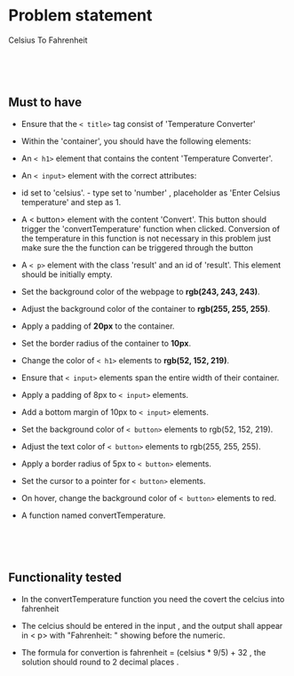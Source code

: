 # Problem statement

Celsius To Fahrenheit

&nbsp;

&nbsp;

## Must to have

- Ensure that the `< title>` tag consist of 'Temperature Converter'

- Within the 'container', you should have the following elements:

- An `< h1>` element that contains the content 'Temperature Converter'.

- An `< input>` element with the correct attributes:

- id set to 'celsius'. - type set to 'number' , placeholder as 'Enter Celsius temperature' and step as 1.

- A < button> element with the content 'Convert'. This button should trigger the 'convertTemperature' function when clicked. Conversion of the temperature in this function is not necessary in this problem just make sure the the function can be triggered through the button

- A `< p>` element with the class 'result' and an id of 'result'. This element should be initially empty.

- Set the background color of the webpage to **rgb(243, 243, 243)**.

- Adjust the background color of the container to **rgb(255, 255, 255)**.

- Apply a padding of **20px** to the container.

- Set the border radius of the container to **10px**.

- Change the color of `< h1>` elements to **rgb(52, 152, 219)**.

- Ensure that `< input>` elements span the entire width of their container.

- Apply a padding of 8px to `< input>` elements.

- Add a bottom margin of 10px to `< input>` elements.

- Set the background color of `< button>` elements to rgb(52, 152, 219).

- Adjust the text color of `< button>` elements to rgb(255, 255, 255).

- Apply a border radius of 5px to `< button>` elements.

- Set the cursor to a pointer for `< button>` elements.

- On hover, change the background color of `< button>` elements to red.

- A function named convertTemperature.

&nbsp;

&nbsp;

## Functionality tested

- In the convertTemperature function you need the covert the celcius into fahrenheit

- The celcius should be entered in the input , and the output shall appear in < p> with "Fahrenheit: " showing before the numeric.

- The formula for convertion is fahrenheit = (celsius \* 9/5) + 32 , the solution should round to 2 decimal places .

&nbsp;

&nbsp;

&nbsp;

&nbsp;

&nbsp;

&nbsp;
